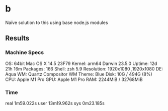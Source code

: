 # b

Naïve solution to this using base node.js modules

## Results

### Machine Specs

OS: 64bit Mac OS X 	14.5 	23F79
Kernel: arm64 Darwin 23.5.0
Uptime: 12d 21h 16m
Packages: 166
Shell: zsh 5.9
Resolution: 1920x1080 ,1920x1080 
DE: Aqua
WM: Quartz Compositor
WM Theme: Blue
Disk: 10G / 494G (8%)
CPU: Apple M1 Pro
GPU: Apple M1 Pro 
RAM: 2244MiB / 32768MiB

### Time

real    1m59.022s
user    13m19.962s
sys     0m23.185s